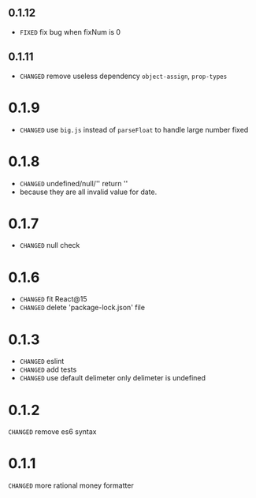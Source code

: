 ## 0.1.12
* `FIXED` fix bug when fixNum is 0

## 0.1.11

* `CHANGED` remove useless dependency `object-assign`, `prop-types`

# 0.1.9
* `CHANGED` use `big.js` instead of `parseFloat` to handle large number fixed

# 0.1.8
* `CHANGED` undefined/null/''  return ''
* because they are all invalid value for date.

# 0.1.7
* `CHANGED` null check

# 0.1.6
* `CHANGED` fit React@15
* `CHANGED` delete 'package-lock.json' file
# 0.1.3

* `CHANGED` eslint
* `CHANGED` add tests
* `CHANGED` use default delimeter only delimeter is undefined

# 0.1.2

`CHANGED` remove es6 syntax

# 0.1.1

`CHANGED` more rational money formatter
